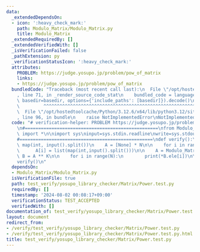 ```yaml
---
data:
  _extendedDependsOn:
  - icon: ':heavy_check_mark:'
    path: Modulo_Matrix/Modulo_Matrix.py
    title: Modulo_Matrix
  _extendedRequiredBy: []
  _extendedVerifiedWith: []
  _isVerificationFailed: false
  _pathExtension: py
  _verificationStatusIcon: ':heavy_check_mark:'
  attributes:
    PROBLEM: https://judge.yosupo.jp/problem/pow_of_matrix
    links:
    - https://judge.yosupo.jp/problem/pow_of_matrix
  bundledCode: "Traceback (most recent call last):\n  File \"/opt/hostedtoolcache/Python/3.12.6/x64/lib/python3.12/site-packages/onlinejudge_verify/documentation/build.py\"\
    , line 71, in _render_source_code_stat\n    bundled_code = language.bundle(stat.path,\
    \ basedir=basedir, options={'include_paths': [basedir]}).decode()\n          \
    \         ^^^^^^^^^^^^^^^^^^^^^^^^^^^^^^^^^^^^^^^^^^^^^^^^^^^^^^^^^^^^^^^^^^^^^^^^^^^^^^^^^\n\
    \  File \"/opt/hostedtoolcache/Python/3.12.6/x64/lib/python3.12/site-packages/onlinejudge_verify/languages/python.py\"\
    , line 96, in bundle\n    raise NotImplementedError\nNotImplementedError\n"
  code: "# verification-helper: PROBLEM https://judge.yosupo.jp/problem/pow_of_matrix\n\
    \n#==================================================\nfrom Modulo_Matrix.Modulo_Matrix\
    \ import *\n\nimport sys\ninput=sys.stdin.readline\nwrite=sys.stdout.write\n\n\
    #==================================================\ndef verify():\n    N, K =\
    \ map(int, input().split())\n    A = [None] * N\n\n    for i in range(N):\n  \
    \      A[i] = list(map(int,input().split()))\n\n    A = Modulo_Matrix(A)\n   \
    \ B = A ** K\n\n    for i in range(N):\n        print(*B.ele[i])\n\n#==================================================\n\
    verify()\n"
  dependsOn:
  - Modulo_Matrix/Modulo_Matrix.py
  isVerificationFile: true
  path: test_verify/yosupo_library_checker/Matrix/Power.test.py
  requiredBy: []
  timestamp: '2024-08-02 00:08:17+09:00'
  verificationStatus: TEST_ACCEPTED
  verifiedWith: []
documentation_of: test_verify/yosupo_library_checker/Matrix/Power.test.py
layout: document
redirect_from:
- /verify/test_verify/yosupo_library_checker/Matrix/Power.test.py
- /verify/test_verify/yosupo_library_checker/Matrix/Power.test.py.html
title: test_verify/yosupo_library_checker/Matrix/Power.test.py
---
```

